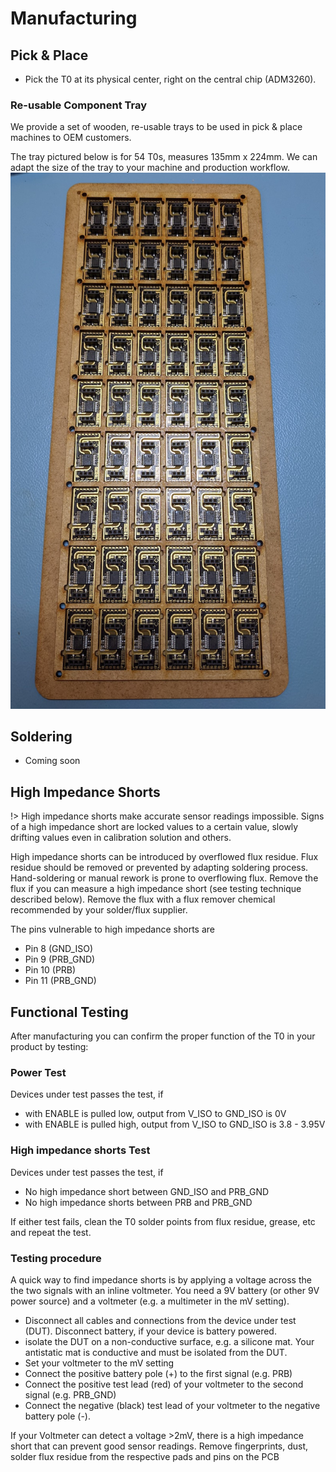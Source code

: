 
# <i class="fas fa-industry"></i> Manufacturing <!-- {docsify-ignore} -->

## Pick & Place
* Pick the T0 at its physical center, right on the central chip (ADM3260).

### Re-usable Component Tray
We provide a set of wooden, re-usable trays to be used in pick & place machines to OEM customers.

The tray pictured below is for 54 T0s, measures 135mm x 224mm. We can adapt the size of the tray to your machine and production workflow.
![Re-usable tray](_media/whitebox-t0-tray.jpg)

## Soldering
* Coming soon

## High Impedance Shorts

!> High impedance shorts make accurate sensor readings impossible. Signs of a high impedance short are locked values to a certain value, slowly drifting values even in calibration solution and others.

High impedance shorts can be introduced by overflowed flux residue. Flux residue should be removed or prevented by adapting soldering process. Hand-soldering or manual rework is prone to overflowing flux. Remove the flux if you can measure a high impedance short (see testing technique described below). Remove the flux with a flux remover chemical recommended by your solder/flux supplier.

The pins vulnerable to high impedance shorts are
* Pin 8 (GND_ISO)
* Pin 9 (PRB_GND)
* Pin 10 (PRB)
* Pin 11 (PRB_GND)

## Functional Testing
After manufacturing you can confirm the proper function of the T0 in your product by testing:

### Power Test

Devices under test passes the test, if
* with ENABLE is pulled low, output from V_ISO to GND_ISO is 0V
* with ENABLE is pulled high, output from V_ISO to GND_ISO is 3.8 - 3.95V

### High impedance shorts Test
Devices under test passes the test, if
* No high impedance short between GND_ISO and PRB_GND
* No high impedance shorts between PRB and PRB_GND

If either test fails, clean the T0 solder points from flux residue, grease, etc and repeat the test.

### Testing procedure
A quick way to find impedance shorts is by applying a voltage across the the two signals with an inline voltmeter. You need a 9V battery (or other 9V power source) and a voltmeter (e.g. a multimeter in the mV setting).

* Disconnect all cables and connections from the device under test (DUT). Disconnect battery, if your device is battery powered.
* isolate the DUT on a non-conductive surface, e.g. a silicone mat. Your antistatic mat is conductive and must be isolated from the DUT.
* Set your voltmeter to the mV setting
* Connect the positive battery pole (+) to the first signal (e.g. PRB)
* Connect the positive test lead (red) of your voltmeter to the second signal (e.g. PRB_GND)
* Connect the negative (black) test lead of your voltmeter to the negative battery pole (-).

If your Voltmeter can detect a voltage >2mV, there is a high impedance short that can prevent good sensor readings. Remove fingerprints, dust, solder flux residue from the respective pads and pins on the PCB
